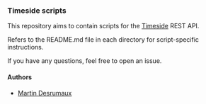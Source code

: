 ### Timeside scripts

This repository aims to contain scripts for the [Timeside](https://github.com/parisson/timeside) REST API.

Refers to the README.md file in each directory for script-specific instructions.

If you have any questions, feel free to open an issue.

#### Authors

- [Martin Desrumaux](https://github.com/gnuletik)
